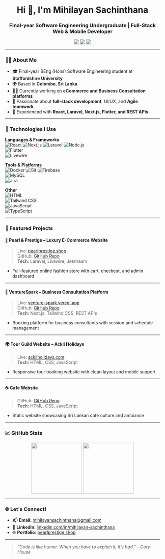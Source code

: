 <h1 align="center">Hi 👋, I'm Mihilayan Sachinthana</h1>
<h3 align="center">Final-year Software Engineering Undergraduate | Full-Stack Web & Mobile Developer</h3>

<p align="center">
  <a href="https://www.linkedin.com/in/mihilayan-sachinthana" target="_blank"><img src="https://img.shields.io/badge/LinkedIn-blue?style=flat&logo=linkedin" /></a>
  <a href="mailto:mihilayansachinthana@gmail.com"><img src="https://img.shields.io/badge/Gmail-red?style=flat&logo=gmail" /></a>
  <a href="https://pearlprestige.shop" target="_blank"><img src="https://img.shields.io/badge/Portfolio-000?style=flat&logo=firefox" /></a>
</p>

---

### 🧑‍💻 About Me
- 🎓 Final-year BEng (Hons) Software Engineering student at **Staffordshire University**
- 🌍 Based in **Colombo, Sri Lanka**
- 👨‍💻 Currently working on **eCommerce and Business Consultation platforms**
- 🚀 Passionate about **full-stack development**, UI/UX, and **Agile teamwork**
- 🔄 Experienced with **React, Laravel, Next.js, Flutter, and REST APIs**

---

### 🔧 Technologies I Use

**Languages & Frameworks**  
![React](https://img.shields.io/badge/-React-black?logo=react) 
![Next.js](https://img.shields.io/badge/-Next.js-black?logo=next.js) 
![Laravel](https://img.shields.io/badge/-Laravel-red?logo=laravel) 
![Node.js](https://img.shields.io/badge/-Node.js-green?logo=node.js)  
![Flutter](https://img.shields.io/badge/-Flutter-blue?logo=flutter)  
![Livewire](https://img.shields.io/badge/-Livewire-orange?logo=laravel)

**Tools & Platforms**  
![Docker](https://img.shields.io/badge/-Docker-2496ED?logo=docker) 
![Git](https://img.shields.io/badge/-Git-F05032?logo=git) 
![Firebase](https://img.shields.io/badge/-Firebase-FFCA28?logo=firebase)  
![MySQL](https://img.shields.io/badge/-MySQL-4479A1?logo=mysql)  
![Jira](https://img.shields.io/badge/-Jira-0052CC?logo=jira)

**Other**  
![HTML](https://img.shields.io/badge/-HTML-E34F26?logo=html5)  
![Tailwind CSS](https://img.shields.io/badge/-Tailwind-38B2AC?logo=tailwindcss)  
![JavaScript](https://img.shields.io/badge/-JavaScript-F7DF1E?logo=javascript)  
![TypeScript](https://img.shields.io/badge/-TypeScript-3178C6?logo=typescript)

---

### 📂 Featured Projects

#### 💎 Pearl & Prestige – Luxury E-Commerce Website
> Live: [pearlprestige.shop](https://pearlprestige.shop)  
> GitHub: [GitHub Repo](https://github.com/KGMS-Projects/Pearl-Prestige--Shop.git)  
**Tech:** Laravel, Livewire, Jetstream  
- Full-featured online fashion store with cart, checkout, and admin dashboard

---

#### 💼 VentureSpark – Business Consultation Platform
> Live: [venture-spark.vercel.app](https://venture-spark.vercel.app)  
> GitHub: [GitHub Repo](https://github.com/APIIT-CC-Asignment/-VentureSpark.git)  
**Tech:** Next.js, Tailwind CSS, REST APIs  
- Booking platform for business consultants with session and schedule management

---

#### 🌍 Tour Guild Website – Ackli Holidays
> Live: [ackliholidays.com](https://ackliholidays.com)  
**Tech:** HTML, CSS, JavaScript  
- Responsive tour booking website with clean layout and mobile support

---

#### ☕ Cafe Website
> GitHub: [GitHub Repo](https://kgms-projects.github.io/Cafe-website/)  
**Tech:** HTML, CSS, JavaScript  
- Static website showcasing Sri Lankan café culture and ambiance

---

### 📈 GitHub Stats

<p align="center">
  <img src="https://github-readme-stats.vercel.app/api?username=KGMS-Projects&show_icons=true&theme=radical" height="165"/>
  <img src="https://github-readme-stats.vercel.app/api/top-langs/?username=KGMS-Projects&layout=compact&theme=radical" height="165"/>
</p>

---

### 🌐 Let's Connect!
- 📬 **Email**: [mihilayansachinthana@gmail.com](mailto:mihilayansachinthana@gmail.com)  
- 💼 **LinkedIn**: [linkedin.com/in/mihilayan-sachinthana](https://www.linkedin.com/in/mihilayan-sachinthana)  
- 🌐 **Portfolio**: [pearlprestige.shop](https://pearlprestige.shop)

---

> _“Code is like humor. When you have to explain it, it’s bad.” – Cory House_

